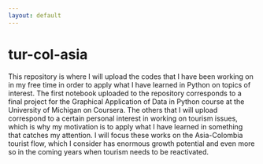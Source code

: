 ```yaml
---
layout: default
---
```

# tur-col-asia
This repository is where I will upload the codes that I have been working on in my free time in order to apply what I have learned in Python on topics of interest. The first notebook uploaded to the repository corresponds to a final project for the Graphical Application of Data in Python course at the University of Michigan on Coursera. The others that I will upload correspond to a certain personal interest in working on tourism issues, which is why my motivation is to apply what I have learned in something that catches my attention. I will focus these works on the Asia-Colombia tourist flow, which I consider has enormous growth potential and even more so in the coming years when tourism needs to be reactivated.
